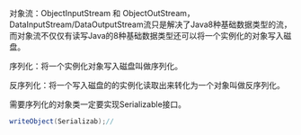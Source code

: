 对象流：ObjectInputStream 和 ObjectOutStream，DataInputStream/DataOutputStream流只是解决了Java8种基础数据类型的流，而对象流不仅仅有读写Java的8种基础数据类型还可以将一个实例化的对象写入磁盘。

序列化：将一个实例化对象写入磁盘叫做序列化。

反序列化：将一个写入磁盘的的实例化读取出来转化为一个对象叫做反序列化。

需要序列化的对象类一定要实现Serializable接口。

```java
writeObject(Serializab);//
```

